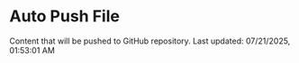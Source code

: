 # Auto Push File

Content that will be pushed to GitHub repository.
Last updated: 07/21/2025, 01:53:01 AM